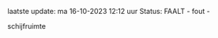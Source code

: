 laatste update: 
ma 16-10-2023 12:12   uur 
Status: FAALT - fout - 
<div class="service R">schijfruimte</div>